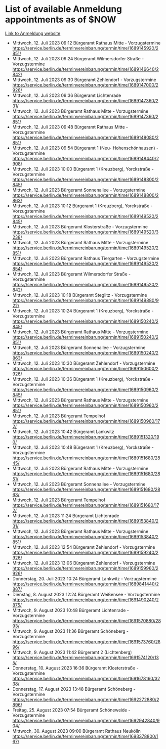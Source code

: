 # List of available Anmeldung appointments as of $NOW
[Link to Anmeldung website](https://service.berlin.de/terminvereinbarung/termin/tag.php?termin=1&anliegen[]=120686&dienstleisterlist=122210,122217,327316,122219,327312,122227,327314,122231,327346,122243,327348,122254,122252,329742,122260,329745,122262,329748,122271,327278,122273,327274,122277,327276,330436,122280,327294,122282,327290,122284,327292,122291,327270,122285,327266,122286,327264,122296,327268,150230,329760,122297,327286,122294,327284,122312,329763,122314,329775,122304,327330,122311,327334,122309,327332,317869,122281,327352,122279,329772,122283,122276,327324,122274,327326,122267,329766,122246,327318,122251,327320,122257,327322,122208,327298,122226,327300&herkunft=http%3A%2F%2Fservice.berlin.de%2Fdienstleistung%2F120686%2F)
- Mittwoch, 12. Juli 2023 09:12 Bürgeramt Rathaus Mitte - Vorzugstermine https://service.berlin.de/terminvereinbarung/termin/time/1689145920/2851/
- Mittwoch, 12. Juli 2023 09:24 Bürgeramt Wilmersdorfer Straße - Vorzugstermine https://service.berlin.de/terminvereinbarung/termin/time/1689146640/2842/
- Mittwoch, 12. Juli 2023 09:30 Bürgeramt Zehlendorf - Vorzugstermine https://service.berlin.de/terminvereinbarung/termin/time/1689147000/2926/
- Mittwoch, 12. Juli 2023 09:36 Bürgeramt Lichtenrade https://service.berlin.de/terminvereinbarung/termin/time/1689147360/231/
- Mittwoch, 12. Juli 2023  Bürgeramt Rathaus Mitte - Vorzugstermine https://service.berlin.de/terminvereinbarung/termin/time/1689147360/2851/
- Mittwoch, 12. Juli 2023 09:48 Bürgeramt Rathaus Mitte - Vorzugstermine https://service.berlin.de/terminvereinbarung/termin/time/1689148080/2851/
- Mittwoch, 12. Juli 2023 09:54 Bürgeramt 1 (Neu- Hohenschönhausen) - Vorzugstermine https://service.berlin.de/terminvereinbarung/termin/time/1689148440/2908/
- Mittwoch, 12. Juli 2023 10:00 Bürgeramt 1 (Kreuzberg), Yorckstraße - Vorzugstermine https://service.berlin.de/terminvereinbarung/termin/time/1689148800/2845/
- Mittwoch, 12. Juli 2023  Bürgeramt Sonnenallee - Vorzugstermine https://service.berlin.de/terminvereinbarung/termin/time/1689148800/2863/
- Mittwoch, 12. Juli 2023 10:12 Bürgeramt 1 (Kreuzberg), Yorckstraße - Vorzugstermine https://service.berlin.de/terminvereinbarung/termin/time/1689149520/2845/
- Mittwoch, 12. Juli 2023  Bürgeramt Klosterstraße - Vorzugstermine https://service.berlin.de/terminvereinbarung/termin/time/1689149520/3238/
- Mittwoch, 12. Juli 2023  Bürgeramt Rathaus Mitte - Vorzugstermine https://service.berlin.de/terminvereinbarung/termin/time/1689149520/2851/
- Mittwoch, 12. Juli 2023  Bürgeramt Rathaus Tiergarten - Vorzugstermine https://service.berlin.de/terminvereinbarung/termin/time/1689149520/2854/
- Mittwoch, 12. Juli 2023  Bürgeramt Wilmersdorfer Straße - Vorzugstermine https://service.berlin.de/terminvereinbarung/termin/time/1689149520/2842/
- Mittwoch, 12. Juli 2023 10:18 Bürgeramt Steglitz - Vorzugstermine https://service.berlin.de/terminvereinbarung/termin/time/1689149880/922/
- Mittwoch, 12. Juli 2023 10:24 Bürgeramt 1 (Kreuzberg), Yorckstraße - Vorzugstermine https://service.berlin.de/terminvereinbarung/termin/time/1689150240/2845/
- Mittwoch, 12. Juli 2023  Bürgeramt Rathaus Mitte - Vorzugstermine https://service.berlin.de/terminvereinbarung/termin/time/1689150240/2851/
- Mittwoch, 12. Juli 2023  Bürgeramt Sonnenallee - Vorzugstermine https://service.berlin.de/terminvereinbarung/termin/time/1689150240/2863/
- Mittwoch, 12. Juli 2023 10:30 Bürgeramt Zehlendorf - Vorzugstermine https://service.berlin.de/terminvereinbarung/termin/time/1689150600/2926/
- Mittwoch, 12. Juli 2023 10:36 Bürgeramt 1 (Kreuzberg), Yorckstraße - Vorzugstermine https://service.berlin.de/terminvereinbarung/termin/time/1689150960/2845/
- Mittwoch, 12. Juli 2023  Bürgeramt Rathaus Mitte - Vorzugstermine https://service.berlin.de/terminvereinbarung/termin/time/1689150960/2851/
- Mittwoch, 12. Juli 2023  Bürgeramt Tempelhof https://service.berlin.de/terminvereinbarung/termin/time/1689150960/172/
- Mittwoch, 12. Juli 2023 10:42 Bürgeramt Lankwitz https://service.berlin.de/terminvereinbarung/termin/time/1689151320/190/
- Mittwoch, 12. Juli 2023 10:48 Bürgeramt 1 (Kreuzberg), Yorckstraße - Vorzugstermine https://service.berlin.de/terminvereinbarung/termin/time/1689151680/2845/
- Mittwoch, 12. Juli 2023  Bürgeramt Rathaus Mitte - Vorzugstermine https://service.berlin.de/terminvereinbarung/termin/time/1689151680/2851/
- Mittwoch, 12. Juli 2023  Bürgeramt Sonnenallee - Vorzugstermine https://service.berlin.de/terminvereinbarung/termin/time/1689151680/2863/
- Mittwoch, 12. Juli 2023  Bürgeramt Tempelhof https://service.berlin.de/terminvereinbarung/termin/time/1689151680/172/
- Mittwoch, 12. Juli 2023 11:24 Bürgeramt Lichtenrade https://service.berlin.de/terminvereinbarung/termin/time/1689153840/231/
- Mittwoch, 12. Juli 2023  Bürgeramt Rathaus Mitte - Vorzugstermine https://service.berlin.de/terminvereinbarung/termin/time/1689153840/2851/
- Mittwoch, 12. Juli 2023 12:54 Bürgeramt Zehlendorf - Vorzugstermine https://service.berlin.de/terminvereinbarung/termin/time/1689159240/2926/
- Mittwoch, 12. Juli 2023 13:06 Bürgeramt Zehlendorf - Vorzugstermine https://service.berlin.de/terminvereinbarung/termin/time/1689159960/2926/
- Donnerstag, 20. Juli 2023 10:24 Bürgeramt Lankwitz - Vorzugstermine https://service.berlin.de/terminvereinbarung/termin/time/1689841440/2887/
- Dienstag, 8. August 2023 12:24 Bürgeramt Weißensee - Vorzugstermine https://service.berlin.de/terminvereinbarung/termin/time/1691490240/2875/
- Mittwoch, 9. August 2023 10:48 Bürgeramt Lichtenrade - Vorzugstermine https://service.berlin.de/terminvereinbarung/termin/time/1691570880/2893/
- Mittwoch, 9. August 2023 11:36 Bürgeramt Schöneberg - Vorzugstermine https://service.berlin.de/terminvereinbarung/termin/time/1691573760/2896/
- Mittwoch, 9. August 2023 11:42 Bürgeramt 2 (Lichtenberg) https://service.berlin.de/terminvereinbarung/termin/time/1691574120/135/
- Donnerstag, 10. August 2023 16:36 Bürgeramt Klosterstraße - Vorzugstermine https://service.berlin.de/terminvereinbarung/termin/time/1691678160/3238/
- Donnerstag, 17. August 2023 13:48 Bürgeramt Schöneberg - Vorzugstermine https://service.berlin.de/terminvereinbarung/termin/time/1692272880/2896/
- Freitag, 25. August 2023 07:54 Bürgeramt Schöneweide - Vorzugstermine https://service.berlin.de/terminvereinbarung/termin/time/1692942840/904/
- Mittwoch, 30. August 2023 09:00 Bürgeramt Rathaus Neukölln https://service.berlin.de/terminvereinbarung/termin/time/1693378800/167/

